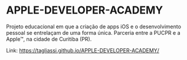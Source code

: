 # APPLE-DEVELOPER-ACADEMY
Projeto educacional em que a criação de apps iOS e o desenvolvimento pessoal se entrelaçam de uma forma única. Parceria entre a PUCPR e a Apple™, na cidade de Curitiba (PR).

Link: https://tagliassi.github.io/APPLE-DEVELOPER-ACADEMY/
